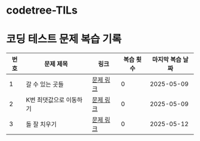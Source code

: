 # codetree-TILs

# 코딩 테스트 문제 복습 기록

| 번호 | 문제 제목                 | 링크                                       | 복습 횟수 | 마지막 복습 날짜 |
|------|--------------------------|--------------------------------------------|-----------|------------------|
| 1    | 갈 수 있는 곳들           | [문제 링크](https://www.codetree.ai/ko/trails/complete/curated-cards/challenge-places-can-go/description)       | 0      | 2025-05-09       |
| 2    | K번 최댓값으로 이동하기    | [문제 링크](https://www.codetree.ai/ko/trails/complete/curated-cards/challenge-move-to-max-k-times/description) | 0      | 2025-05-09       |
| 3    | 돌 잘 치우기              | [문제 링크](https://www.codetree.ai/ko/trails/complete/curated-cards/challenge-clear-stones-well/description)   | 0      | 2025-05-12       |
